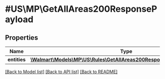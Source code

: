# #US\MP\GetAllAreas200ResponsePayload

## Properties

Name | Type | Description | Notes
------------ | ------------- | ------------- | -------------
**entities** | [**\Walmart\Models\MP\US\Rules\GetAllAreas200ResponsePayloadEntitiesInner[]**](GetAllAreas200ResponsePayloadEntitiesInner.md) |  | [optional]


[[Back to Model list]](../) [[Back to API list]](../../Api/US/MP) [[Back to README]](../../README.md)
